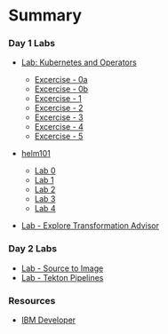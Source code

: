 # Summary

<!-- Rules of SUMMARY.md are here: https://docs.gitbook.com/integrations/github/content-configuration#summary -->
<!-- All headings MUST be THREE hashmarks (###) -->
<!-- Indented bullets (4 spaces) will make the first line be a section -->

### Day 1 Labs

* [Lab: Kubernetes and Operators](generatedContent/digidevcon-iks/README.md)
    * [Excercise - 0a](generatedContent/digidevcon-iks/exercise-0a/README.md)
    * [Excercise - 0b](generatedContent/digidevcon-iks/exercise-0b/README.md)
    * [Excercise - 1](generatedContent/digidevcon-iks/exercise-1/README.md)
    * [Excercise - 2](generatedContent/digidevcon-iks/exercise-2/README.md)
    * [Excercise - 3](generatedContent/digidevcon-iks/exercise-3/README.md)
    * [Excercise - 4](generatedContent/digidevcon-iks/exercise-4/README.md)
    * [Excercise - 5](generatedContent/digidevcon-iks/exercise-5/README.md)

* [helm101](generatedContent/helm101/README.md)
    * [Lab 0](helm-setup/README.md)
    * [Lab 1](generatedContent/helm101/Lab1/README.md)
    * [Lab 2](generatedContent/helm101/Lab2/README.md)
    * [Lab 3](generatedContent/helm101/Lab3/README.md)
    * [Lab 4](generatedContent/helm101/Lab4/README.md)

* [Lab - Explore Transformation Advisor](generatedContent/app-modernization-ta-explore-lab-openshift4/README.md)

### Day 2 Labs

* [Lab - Source to Image](generatedContent/s2i-open-liberty-workshop/README.md)
* [Lab - Tekton Pipelines](generatedContent/tekton-tutorial/README.md)

### Resources

* [IBM Developer](https://developer.ibm.com)